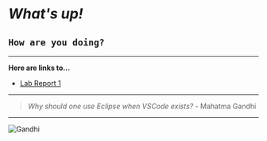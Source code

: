 # *What's up!*
## `How are you doing?`
---
**Here are links to...**
- [Lab Report 1](lab-report-1-week-0.md)

---
> *Why should one use Eclipse when VSCode exists?* - Mahatma Gandhi
---
![Gandhi](https://upload.wikimedia.org/wikipedia/commons/thumb/d/d1/Portrait_Gandhi.jpg/682px-Portrait_Gandhi.jpg)
